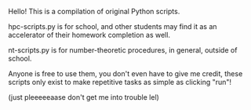 Hello! This is a compilation of original Python scripts.

hpc-scripts.py is for school, and other students may find it as an accelerator of their homework completion as well.

nt-scripts.py is for number-theoretic procedures, in general, outside of school.

Anyone is free to use them, you don't even have to give me credit, these scripts only exist to make repetitive tasks as simple as clicking "run"!

(just pleeeeeaase don't get me into trouble lel)
